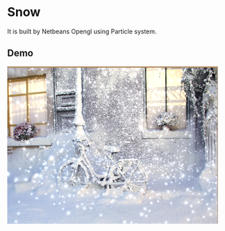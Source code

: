 Snow
====

It is built by Netbeans Opengl using Particle system.

Demo
-------

![alt tag](https://github.com/yuany90/Snow/blob/master/demo.PNG?raw=true)
